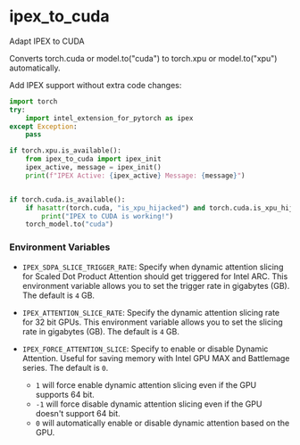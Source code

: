 # ipex_to_cuda
Adapt IPEX to CUDA


Converts torch.cuda or model.to("cuda") to torch.xpu or model.to("xpu") automatically.  

Add IPEX support without extra code changes:
```python
import torch
try:
    import intel_extension_for_pytorch as ipex
except Exception:
    pass

if torch.xpu.is_available():
    from ipex_to_cuda import ipex_init
    ipex_active, message = ipex_init()
    print(f"IPEX Active: {ipex_active} Message: {message}")


if torch.cuda.is_available():
    if hasattr(torch.cuda, "is_xpu_hijacked") and torch.cuda.is_xpu_hijacked:
        print("IPEX to CUDA is working!")
    torch_model.to("cuda")
```



### Environment Variables

- `IPEX_SDPA_SLICE_TRIGGER_RATE`: Specify when dynamic attention slicing for Scaled Dot Product Attention should get triggered for Intel ARC. This environment variable allows you to set the trigger rate in gigabytes (GB). The default is `4` GB.

- `IPEX_ATTENTION_SLICE_RATE`: Specify the dynamic attention slicing rate for 32 bit GPUs. This environment variable allows you to set the slicing rate in gigabytes (GB). The default is `4` GB.

- `IPEX_FORCE_ATTENTION_SLICE`: Specify to enable or disable Dynamic Attention. Useful for saving memory with Intel GPU MAX and Battlemage series. The default is `0`.
  - `1` will force enable dynamic attention slicing even if the GPU supports 64 bit.
  - `-1` will force disable dynamic attention slicing even if the GPU doesn't support 64 bit.
  - `0` will automatically enable or disable dynamic attention based on the GPU.
